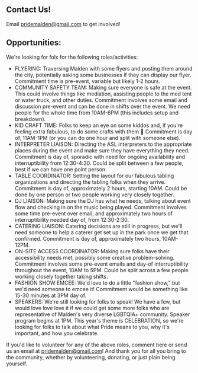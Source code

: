 ## Contact Us!
Email [pridemalden@gmail.com](mailto:pridemalden@gmail.com) to get involved!

## Opportunities:
We're looking for folx for the following roles/activities:
- FLYERING: Traversing Malden with some flyers and posting them around the city, potentially asking some businesses if they can display our flyer. Commitment time is pre-event, variable but likely 1-2 hours.
- COMMUNITY SAFETY TEAM: Making sure everyone is safe at the event. This could involve things like mediation, assisting people to the med tent or water truck, and other duties. Commitment involves some email and discussion pre-event and can be done in shifts over the event. We need people for the whole time from 10AM-6PM (this includes setup and breakdown).
- KID CRAFT TIME: Folks to keep an eye on some kiddos and, if you're feeling extra fabulous, to do some crafts with them 🙂 Commitment is day of, 11AM-1PM (or you can do one hour and split with someone else).
- INTERPRETER LIAISON: Directing the ASL interpreters to the appropriate places during the event and make sure they have everything they need. Commitment is day of, sporadic with need for ongoing availability and interruptibility from 12:30-4:30. Could be split between a few people, best if we can have one point person.
- TABLE COORDINATOR: Setting the layout for our fabulous tabling organizations and directing the tabling folks when they arrive. Commitment is day of, approximately 2 hours, starting 10AM. Could be done by one person or two people working very closely together.
- DJ LIAISON: Making sure the DJ has what he needs, talking about event flow and checking in on the music being played. Commitment involves some time pre-event over email, and approximately two hours of interruptibility needed day of, from 12:30-2:30.
- CATERING LIAISON: Catering decisions are still in progress, but we'll need someone to help a caterer get set up in the park once we get that confirmed. Commitment is day of, approximately two hours, 10AM-12PM.
- ON-SITE ACCESS COORDINATOR: Making sure folks have their accessibility needs met, possibly some creative problem-solving. Commitment involves some pre-event emails and day-of interruptibility throughout the event, 10AM to 5PM. Could be split across a few people working closely together taking shifts.
- FASHION SHOW EMCEE: We'd love to do a little "fashion show," but we'd need someone to emcee it! Commitment would be something like 15-30 minutes at 3PM day of.
- SPEAKERS: We're still looking for folks to speak! We have a few, but would love love love it if we could get some more folks who are representative of Malden's very diverse LGBTQIA+ community. Speaker program begins at 1PM. This year's theme is CELEBRATION, so we're looking for folks to talk about what Pride means to you, why it's important, and how you celebrate.  
  
If you'd like to volunteer for any of the above roles, comment here or send us an email at pridemalden@gmail.com! And thank you for all you bring to the community, whether by volunteering, donating, or just plain being yourself.

